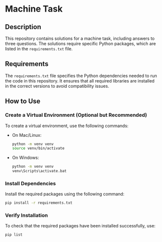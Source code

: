 # Machine Task

## Description

This repository contains solutions for a machine task, including answers to three questions. The solutions require specific Python packages, which are listed in the `requirements.txt` file.

## Requirements

The `requirements.txt` file specifies the Python dependencies needed to run the code in this repository. It ensures that all required libraries are installed in the correct versions to avoid compatibility issues.

## How to Use

### Create a Virtual Environment (Optional but Recommended)

To create a virtual environment, use the following commands:

- On Mac/Linux:
    ```sh
    python -m venv venv
    source venv/bin/activate
    ```
- On Windows:
    ```sh
    python -m venv venv
    venv\Scripts\activate.bat
    ```

### Install Dependencies

Install the required packages using the following command:

```sh
pip install -r requirements.txt
```

### Verify Installation

To check that the required packages have been installed successfully, use:

```sh
pip list
```
